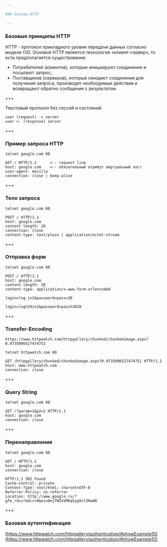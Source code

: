 ```yaml
---

### Основы HTTP

---
```


### Базовые принципы HTTP

HTTP - протокол прикладного уровня передачи данных согласно модели OSI. Основой HTTP является технология «клиент-сервер», то есть предполагается существование:

* Потребителей (клиентов), которые инициируют соединение и посылают запрос;
* Поставщиков (серверов), которые ожидают соединения для получения запроса, производят необходимые действия и возвращают обратно сообщение с результатом.

+++

Текстовый протокол без сессий и состояний

```
user (request) -> server
user <- (response) server
```

+++

### Пример запроса HTTP

```
telnet google.com 80

GET / HTTP/1.1      <-- request line
host: google.com    <-- обязательный атрибут виртуальный хост
user-agent: mozilla
connection: close | keep-alive

```

+++

### Тело запроса

```
telnet google.com 80

POST / HTTP/1.1
host: google.com
content-length: 28
connection: close
content-type: text/plain | application/octet-stream
```

+++

### Отправка форм

```
telnet google.com 80

POST / HTTP/1.1
host: google.com
content-length: 28
content-type: application/x-www-form-urlencoded
```

```
login=log in1&password=pass=20

login=log%20in1&password=pass%3D20
```

+++

### Transfer-Encoding

```
https://www.httpwatch.com/httpgallery/chunked/chunkedimage.aspx?0.9735096527474751
```

```
telnet httpwatch.com 80

GET /httpgallery/chunked/chunkedimage.aspx?0.9735096527474751 HTTP/1.1
host: www.httpwatch.com
connection: close
```

+++

### Query String

```
telnet google.com 80

GET /?param=1&p2=2 HTTP/1.1
host: google.com
connection: close
```

+++

### Перенаправления

```
telnet google.com 80

GET / HTTP/1.1
host: google.com
connection: close
```

```
HTTP/1.1 302 Found
Cache-Control: private
Content-Type: text/html; charset=UTF-8
Referrer-Policy: no-referrer
Location: http://www.google.ru/?gfe_rd=cr&dcr=0&ei=DejTWZnVM6q5ygXslIHwAQ
```

+++

### Базовая аутентификация

[https://www.httpwatch.com/httpgallery/authentication/#showExample10](https://www.httpwatch.com/httpgallery/authentication/#showExample10)
